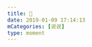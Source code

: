 ```yaml
---
title: 🍦
date: 2019-01-09 17:14:13
mCategories: [说说]
type: moment
---
```


<div id="pics-20190109171413"></div>

<script src="/lib/moment/pics.js"></script>
<script>
var data = [
    {"link": "2019-01-09_000001.jpeg", "type": "shuoshuo"},
    {"link": "2019-01-09_000003.jpeg", "type": "shuoshuo"}
];
picsRender(data, "pics-20190109171413");
</script>
